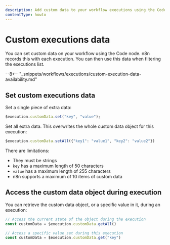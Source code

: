 ```yaml
---
description: Add custom data to your workflow executions using the Code node. You can then filter executions by this data.
contentType: howto
---
```


# Custom executions data

You can set custom data on your workflow using the Code node. n8n records this with each execution. You can then use this data when filtering the executions list.

--8<-- "_snippets/workflows/executions/custom-execution-data-availability.md"

## Set custom executions data

Set a single piece of extra data:

```js
$execution.customData.set("key", "value");
```

Set all extra data. This overwrites the whole custom data object for this execution:

```js
$execution.customData.setAll({"key1": "value1", "key2": "value2"})
```

There are limitations:

* They must be strings
* `key` has a maximum length of 50 characters
* `value` has a maximum length of 255 characters
* n8n supports a maximum of 10 items of custom data

## Access the custom data object during execution

You can retrieve the custom data object, or a specific value in it, during an execution:

```js
// Access the current state of the object during the execution
const customData = $execution.customData.getAll()

// Access a specific value set during this execution
const customData = $execution.customData.get("key")
```
